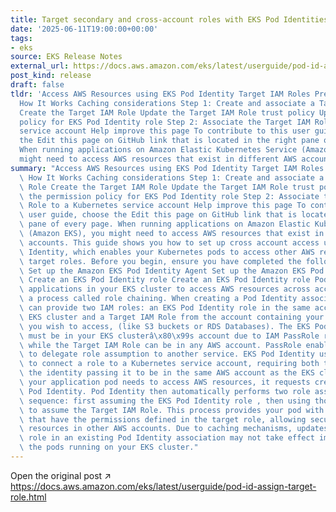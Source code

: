 ```yaml
---
title: Target secondary and cross-account roles with EKS Pod Identities
date: '2025-06-11T19:00:00+00:00'
tags:
- eks
source: EKS Release Notes
external_url: https://docs.aws.amazon.com/eks/latest/userguide/pod-id-assign-target-role.html
post_kind: release
draft: false
tldr: 'Access AWS Resources using EKS Pod Identity Target IAM Roles Prerequisites
  How It Works Caching considerations Step 1: Create and associate a Target IAM Role
  Create the Target IAM Role Update the Target IAM Role trust policy Update the permission
  policy for EKS Pod Identity role Step 2: Associate the Target IAM Role to a Kubernetes
  service account Help improve this page To contribute to this user guide, choose
  the Edit this page on GitHub link that is located in the right pane of every page.
  When running applications on Amazon Elastic Kubernetes Service (Amazon EKS), you
  might need to access AWS resources that exist in different AWS accounts.'
summary: "Access AWS Resources using EKS Pod Identity Target IAM Roles Prerequisites\
  \ How It Works Caching considerations Step 1: Create and associate a Target IAM\
  \ Role Create the Target IAM Role Update the Target IAM Role trust policy Update\
  \ the permission policy for EKS Pod Identity role Step 2: Associate the Target IAM\
  \ Role to a Kubernetes service account Help improve this page To contribute to this\
  \ user guide, choose the Edit this page on GitHub link that is located in the right\
  \ pane of every page. When running applications on Amazon Elastic Kubernetes Service\
  \ (Amazon EKS), you might need to access AWS resources that exist in different AWS\
  \ accounts. This guide shows you how to set up cross account access using EKS Pod\
  \ Identity, which enables your Kubernetes pods to access other AWS resources using\
  \ target roles. Before you begin, ensure you have completed the following steps:\
  \ Set up the Amazon EKS Pod Identity Agent Set up the Amazon EKS Pod Identity Agent\
  \ Create an EKS Pod Identity role Create an EKS Pod Identity role Pod Identity enables\
  \ applications in your EKS cluster to access AWS resources across accounts through\
  \ a process called role chaining. When creating a Pod Identity association, you\
  \ can provide two IAM roles: an EKS Pod Identity role in the same account as your\
  \ EKS cluster and a Target IAM Role from the account containing your AWS resources\
  \ you wish to access, (like S3 buckets or RDS Databases). The EKS Pod Identity role\
  \ must be in your EKS clusterâ\x80\x99s account due to IAM PassRole requirements,\
  \ while the Target IAM Role can be in any AWS account. PassRole enables an AWS entity\
  \ to delegate role assumption to another service. EKS Pod Identity uses PassRole\
  \ to connect a role to a Kubernetes service account, requiring both the role and\
  \ the identity passing it to be in the same AWS account as the EKS cluster. When\
  \ your application pod needs to access AWS resources, it requests credentials from\
  \ Pod Identity. Pod Identity then automatically performs two role assumptions in\
  \ sequence: first assuming the EKS Pod Identity role , then using those credentials\
  \ to assume the Target IAM Role. This process provides your pod with temporary credentials\
  \ that have the permissions defined in the target role, allowing secure access to\
  \ resources in other AWS accounts. Due to caching mechanisms, updates to an IAM\
  \ role in an existing Pod Identity association may not take effect immediately in\
  \ the pods running on your EKS cluster."
---
```

Open the original post ↗ https://docs.aws.amazon.com/eks/latest/userguide/pod-id-assign-target-role.html

